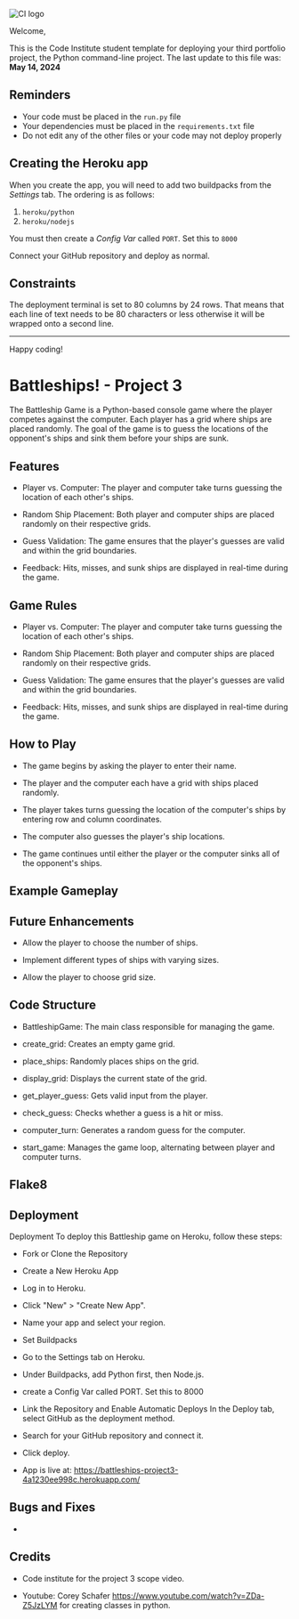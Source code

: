 ![CI logo](https://codeinstitute.s3.amazonaws.com/fullstack/ci_logo_small.png)

Welcome,

This is the Code Institute student template for deploying your third portfolio project, the Python command-line project. The last update to this file was: **May 14, 2024**

## Reminders

- Your code must be placed in the `run.py` file
- Your dependencies must be placed in the `requirements.txt` file
- Do not edit any of the other files or your code may not deploy properly

## Creating the Heroku app

When you create the app, you will need to add two buildpacks from the _Settings_ tab. The ordering is as follows:

1. `heroku/python`
2. `heroku/nodejs`

You must then create a _Config Var_ called `PORT`. Set this to `8000`

Connect your GitHub repository and deploy as normal.

## Constraints

The deployment terminal is set to 80 columns by 24 rows. That means that each line of text needs to be 80 characters or less otherwise it will be wrapped onto a second line.

---

Happy coding!


# Battleships! - Project 3

The Battleship Game is a Python-based console game where the player competes against the computer. Each player has a grid where ships are placed randomly. The goal of the game is to guess the locations of the opponent's ships and sink them before your ships are sunk.

## Features

- Player vs. Computer: The player and computer take turns guessing the location of each other's ships.

- Random Ship Placement: Both player and computer ships are placed randomly on their respective grids.

- Guess Validation: The game ensures that the player's guesses are valid and within the grid boundaries.

- Feedback: Hits, misses, and sunk ships are displayed in real-time during the game.

## Game Rules 

- Player vs. Computer: The player and computer take turns guessing the location of each other's ships.

- Random Ship Placement: Both player and computer ships are placed randomly on their respective grids.

- Guess Validation: The game ensures that the player's guesses are valid and within the grid boundaries.

- Feedback: Hits, misses, and sunk ships are displayed in real-time during the game.

## How to Play

- The game begins by asking the player to enter their name.

- The player and the computer each have a grid with ships placed randomly.

- The player takes turns guessing the location of the computer's ships by entering row and column coordinates.

- The computer also guesses the player's ship locations.

- The game continues until either the player or the computer sinks all of the opponent's ships.


## Example Gameplay

## Future Enhancements 

- Allow the player to choose the number of ships.

- Implement different types of ships with varying sizes.

- Allow the player to choose grid size. 

## Code Structure 

- BattleshipGame: The main class responsible for managing the game.

- create_grid: Creates an empty game grid.

- place_ships: Randomly places ships on the grid.

- display_grid: Displays the current state of the grid.

- get_player_guess: Gets valid input from the player.

- check_guess: Checks whether a guess is a hit or miss.

- computer_turn: Generates a random guess for the computer.

- start_game: Manages the game loop, alternating between player and computer turns.

## Flake8 



## Deployment

Deployment
To deploy this Battleship game on Heroku, follow these steps:

-  Fork or Clone the Repository

- Create a New Heroku App
- Log in to Heroku.
- Click "New" > "Create New App".
- Name your app and select your region.

- Set Buildpacks
- Go to the Settings tab on Heroku.
- Under Buildpacks, add Python first, then Node.js.
- create a Config Var called PORT. Set this to 8000

- Link the Repository and Enable Automatic Deploys
In the Deploy tab, select GitHub as the deployment method.
- Search for your GitHub repository and connect it.
- Click deploy. 

- App is live at: https://battleships-project3-4a1230ee998c.herokuapp.com/

## Bugs and Fixes

- 

## Credits

- Code institute for the project 3 scope video. 

- Youtube: Corey Schafer https://www.youtube.com/watch?v=ZDa-Z5JzLYM for creating classes in python. 

